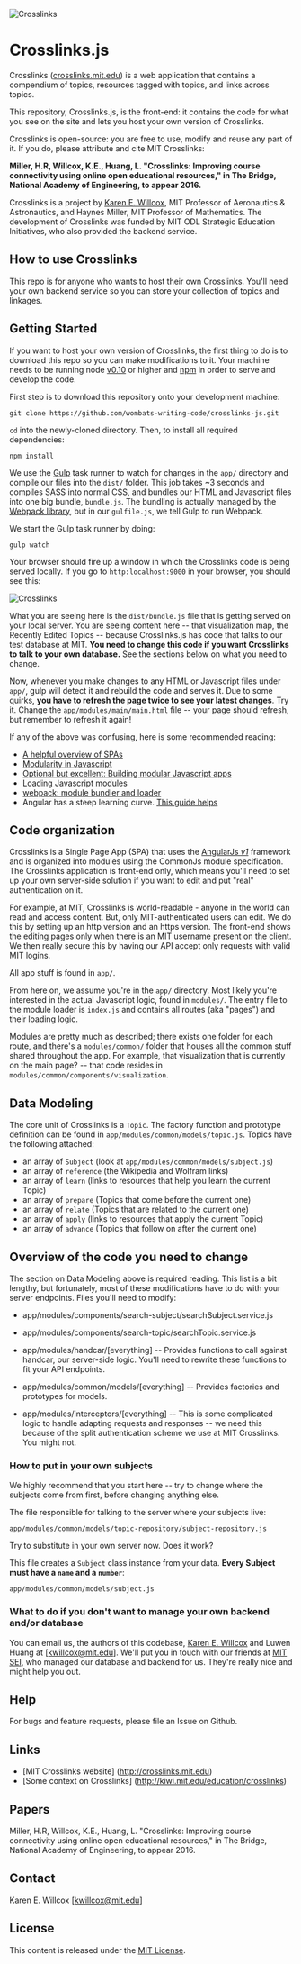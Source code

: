 

![Crosslinks](docs/crosslinks.png)

Crosslinks.js
===

Crosslinks ([crosslinks.mit.edu](http://crosslinks.mit.edu)) is a web application that contains a compendium of topics, resources tagged with topics, and links across topics.

This repository, Crosslinks.js, is the front-end: it contains the code for what you see on the site and lets you host your own version of Crosslinks.

Crosslinks is open-source: you are free to use, modify and reuse any part of it. If you do, please attribute and cite MIT Crosslinks:

**Miller, H.R, Willcox, K.E., Huang, L. "Crosslinks: Improving course connectivity using online open educational resources," in The Bridge, National Academy of Engineering, to appear 2016.**

Crosslinks is a project by [Karen E. Willcox](http://kiwi.mit.edu), MIT Professor of Aeronautics & Astronautics, and Haynes Miller, MIT Professor of Mathematics. The development of Crosslinks was funded by MIT ODL Strategic Education Initiatives, who also provided the backend service.

## How to use Crosslinks
This repo is for anyone who wants to host their own Crosslinks. You'll need your own backend service so you can store your collection of topics and linkages.

## Getting Started

If you want to host your own version of Crosslinks, the first thing to do is to download this repo so you can make modifications to it. Your machine needs to be running node [v0.10](https://nodejs.org/en/) or higher and [npm](https://npmjs.org/) in order to serve and develop the code.

First step is to download this repository onto your development machine:
```
git clone https://github.com/wombats-writing-code/crosslinks-js.git
```

`cd` into the newly-cloned directory. Then, to install all required dependencies:
```
npm install
```

We use the [Gulp](gulpjs.com) task runner to watch for changes in the `app/` directory and compile our files into the `dist/` folder. This job takes ~3 seconds and compiles SASS into normal CSS, and bundles our HTML and Javascript files into one big bundle, `bundle.js`. The bundling is actually managed by the [Webpack library](https://webpack.github.io/
), but in our `gulfile.js`, we tell Gulp to run Webpack.


We start the Gulp task runner by doing:
```
gulp watch
```

Your browser should fire up a window in which the Crosslinks code is being served locally. If you go to `http:localhost:9000` in your browser, you should see this:

![Crosslinks](docs/crosslinks-dev-start.png)

What you are seeing here is the `dist/bundle.js` file that is getting served on your local server. You are seeing content here -- that visualization map, the Recently Edited Topics -- because Crosslinks.js has code that talks to our test database at MIT. **You need to change this code if you want Crosslinks to talk to your own database.** See the sections below on what you need to change.

Now, whenever you make changes to any HTML or Javascript files under `app/`, gulp will detect it and rebuild the code and serves it. Due to some quirks, **you have to refresh the page twice to see your latest changes**. Try it. Change the `app/modules/main/main.html` file -- your page should refresh, but remember to refresh it again!

If any of the above was confusing, here is some recommended reading:

* [A helpful overview of SPAs](http://www.seguetech.com/blog/2013/04/18/what-is-single-page-application)
* [Modularity in Javascript](http://eloquentjavascript.net/10_modules.html)
* [Optional but excellent: Building modular Javascript apps](http://addyosmani.com/writing-modular-js/)
* [Loading Javascript modules](https://libraryinstitute.wordpress.com/2010/12/01/loading-javascript-modules/)
* [webpack: module bundler and loader](https://github.com/webpack/webpack)
* Angular has a steep learning curve. [This guide helps](https://thinkster.io/a-better-way-to-learn-angularjs/)

## Code organization

Crosslinks is a Single Page App (SPA) that uses the [AngularJs *v1*](https://angularjs.org/) framework and is organized into modules using the CommonJs module specification. The Crosslinks application is front-end only, which means you'll need to set up your own server-side solution if you want to edit and put "real" authentication on it.

For example, at MIT, Crosslinks is world-readable - anyone in the world can read and access content. But, only MIT-authenticated users can edit. We do this by setting up an http version and an https version. The front-end shows the editing pages only when there is an MIT username present on the client. We then really secure this by having our API accept only requests with valid MIT logins.

All app stuff is found in `app/`.

From here on, we assume you're in the `app/` directory. Most likely you're interested in the actual Javascript logic, found in `modules/`. The entry file to the module loader is `index.js` and contains all routes (aka "pages") and their loading logic.

Modules are pretty much as described; there exists one folder for each route, and there's a `modules/common/` folder that houses all the common stuff shared throughout the app. For example, that visualization that is currently on the main page? -- that code resides in `modules/common/components/visualization`.


## Data Modeling

The core unit of Crosslinks is a `Topic`. The factory function and prototype definition can be found in `app/modules/common/models/topic.js`. Topics have the following attached:
* an array of `Subject` (look at `app/modules/common/models/subject.js`)
* an array of `reference` (the Wikipedia and Wolfram links)
* an array of `learn`  (links to resources that help you learn the current Topic)
* an array of `prepare`  (Topics that come before the current one)
* an array of `relate`  (Topics that are related to the current one)
* an array of `apply`  (links to resources that apply the current Topic)
* an array of `advance`  (Topics that follow on after the current one)

## Overview of the code you need to change

The section on Data Modeling above is required reading. This list is a bit lengthy, but fortunately, most of these modifications have to do with your server endpoints. Files you'll need to modify:

* app/modules/components/search-subject/searchSubject.service.js
* app/modules/components/search-topic/searchTopic.service.js

* app/modules/handcar/[everything] -- Provides functions to call against handcar, our server-side logic. You'll need to rewrite these functions to fit your API endpoints.
* app/modules/common/models/[everything] -- Provides factories and prototypes for models.
* app/modules/interceptors/[everything] -- This is some complicated logic to handle adapting requests and responses -- we need this because of the split authentication scheme we use at MIT Crosslinks. You might not.

### How to put in your own subjects
We highly recommend that you start here -- try to change where the subjects come from first, before changing anything else.

The file responsible for talking to the server where your subjects live:
```
app/modules/common/models/topic-repository/subject-repository.js
```

Try to substitute in your own server now. Does it work?

This file creates a `Subject` class instance from your data. **Every Subject must have a `name` and a `number`**:
```
app/modules/common/models/subject.js
```

### What to do if you don't want to manage your own backend and/or database
You can email us, the authors of this codebase, [Karen E. Willcox](http://kiwi.mit.edu) and Luwen Huang at [kwillcox@mit.edu].
We'll put you in touch with our friends at [MIT SEI](https://odl.mit.edu/about/our-team/Strategic-Education-Initiatives), who managed our database and backend for us. They're really nice and might help you out.

## Help
For bugs and feature requests, please file an Issue on Github.


## Links
* [MIT Crosslinks website] (http://crosslinks.mit.edu)
* [Some context on Crosslinks] (http://kiwi.mit.edu/education/crosslinks)

## Papers
Miller, H.R, Willcox, K.E., Huang, L. "Crosslinks: Improving course connectivity using online open educational resources," in The Bridge, National Academy of Engineering, to appear 2016.

## Contact
Karen E. Willcox [kwillcox@mit.edu]

## License
This content is released under the [MIT License](http://opensource.org/licenses/MIT).
